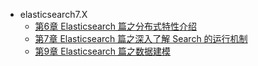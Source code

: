 - elasticsearch7.X
  - [第6章 Elasticsearch 篇之分布式特性介绍](第6章_Elasticsearch篇之分布式特性介绍.md)
  - [第7章 Elasticsearch 篇之深入了解 Search 的运行机制](第7章_Elasticsearch篇之深入了解Search的运行机制.md)
  - [第9章 Elasticsearch 篇之数据建模](第9章_Elasticsearch篇之数据建模.md)
